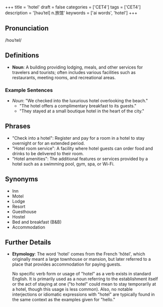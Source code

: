 +++
title = 'hotel'
draft = false
categories = ['CET4']
tags = ['CET4']
description = '[həuˈtel] n.旅馆'
keywords = ['ai words', 'hotel']
+++

## Pronunciation
/hoʊˈtel/

## Definitions
- **Noun**: A building providing lodging, meals, and other services for travelers and tourists; often includes various facilities such as restaurants, meeting rooms, and recreational areas.

### Example Sentences
- _Noun_: "We checked into the luxurious hotel overlooking the beach."
  - "The hotel offers a complimentary breakfast to its guests."
  - "They stayed at a small boutique hotel in the heart of the city."

## Phrases
- "Check into a hotel": Register and pay for a room in a hotel to stay overnight or for an extended period.
- "Hotel room service": A facility where hotel guests can order food and drinks to be delivered to their room.
- "Hotel amenities": The additional features or services provided by a hotel such as a swimming pool, gym, spa, or Wi-Fi.

## Synonyms
- Inn
- Motel
- Lodge
- Resort
- Guesthouse
- Hostel
- Bed and breakfast (B&B)
- Accommodation

## Further Details
- **Etymology**: The word 'hotel' comes from the French 'hôtel', which originally meant a large townhouse or mansion, but later referred to a place that provides accommodation for paying guests.
  
  No specific verb form or usage of "hotel" as a verb exists in standard English. It is primarily used as a noun referring to the establishment itself or the act of staying at one ("to hotel" could mean to stay temporarily at a hotel, though this usage is less common). Also, no notable interjections or idiomatic expressions with "hotel" are typically found in the same context as the examples given for "hello."

